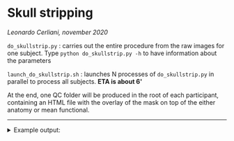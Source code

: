 # Skull stripping
_Leonardo Cerliani, november 2020_


`do_skullstrip.py` : carries out the entire procedure from the raw images for one subject. Type `python do_skullstrip.py -h` to have information about the parameters

`launch_do_skullstrip.sh` : launches N processes of `do_skullstrip.py` in parallel to process all subjects. __ETA is about 6'__

At the end, one QC folder will be produced in the root of each participant, containing an HTML file with the overlay of the mask on top of the either anatomy or mean functional.

---

<details>
<summary>Example output:</summary>
<p>

```bash

/data00/layerfMRI/regdata/
│
sub_02
├── QC
│   └── skullstrip
│       ├── images
│       │   ├── full_anat_mask.png
│       │   ├── sub_02_ses_01_T123.png
│       │   ├── sub_02_ses_01_task_1_run_1.png
│       │   ├── sub_02_ses_01_task_1_run_2.png
│       │   ├── sub_02_ses_01_task_2_run_1.png
│       │   ├── sub_02_ses_01_task_2_run_2.png
│       │   ├── sub_02_ses_02_T123.png
│       │   ├── sub_02_ses_02_task_3_run_1.png
│       │   ├── sub_02_ses_02_task_3_run_2.png
│       │   ├── sub_02_ses_02_task_4_run_1.png
│       │   └── sub_02_ses_02_task_4_run_2.png
│       ├── skullstrip.html
│       └── skullstrip.md
├── ses_01
│   └── anat
│       ├── full_T1w.nii.gz
│       ├── full_T1w_brain.nii.gz
│       ├── full_T1w_brain_mask.nii.gz
│       ├── part_T1w.nii.gz
│       ├── part_T1w_brain.nii.gz
│       └── part_T1w_brain_mask.nii.gz
└── ses_02
    └── anat
        ├── part_T1w.nii.gz
        ├── part_T1w_brain.nii.gz
        └── part_T1w_brain_mask.nii.gz
```

</p>
</details>  
